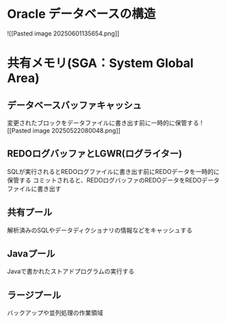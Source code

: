 # Oracle データベースの構造
![[Pasted image 20250601135654.png]]
# 共有メモリ(SGA：System Global Area)
## データベースバッファキャッシュ
変更されたブロックをデータファイルに書き出す前に一時的に保管する
![[Pasted image 20250522080048.png]]
## REDOログバッファとLGWR(ログライター)
SQLが実行されるとREDOログファイルに書き出す前にREDOデータを一時的に保管する
コミットされると、REDOログバッファのREDOデータをREDOデータファイルに書き出す
## 共有プール
解析済みのSQLやデータディクショナリの情報などをキャッシュする
## Javaプール
Javaで書かれたストアドプログラムの実行する
## ラージプール
バックアップや並列処理の作業領域
